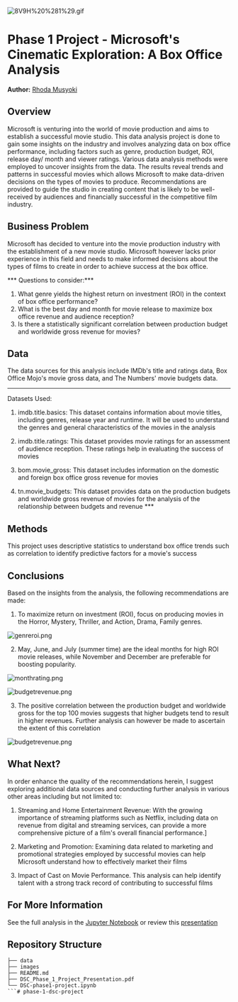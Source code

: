 ![8V9H%20%281%29.gif](attachment:8V9H%20%281%29.gif)


# Phase 1 Project - Microsoft's Cinematic Exploration: A Box Office Analysis

**Author:** [Rhoda Musyoki](rhoda.musyoki@student.moringaschool.com)

## Overview

Microsoft is venturing into the world of movie production and aims to establish a successful movie studio. This data analysis project is done to gain some insights on the industry and involves analyzing data on box office performance, including factors such as genre, production budget, ROI, release day/ month and viewer ratings. Various data analysis methods were employed to uncover insights from the data. The results reveal trends and patterns in successful movies which allows Microsoft to make data-driven decisions on the types of movies to produce. Recommendations are provided to guide the studio in creating content that is likely to be well-received by audiences and financially successful in the competitive film industry. 

## Business Problem

Microsoft has decided to venture into the movie production industry with the establishment of a new movie studio. Microsoft however lacks prior experience in this field and needs to make informed decisions about the types of films to create in order to achieve success at the box office.

*** Questions to consider:***
1. What genre yields the highest return on investment (ROI) in the context of box office performance?
2. What is the best day and month for movie release to maximize box office revenue and audience reception?
3. Is there a statistically significant correlation between production budget and worldwide gross revenue for movies?

## Data 

The data sources for this analysis include IMDb's title and ratings data, Box Office Mojo's movie gross data, and The Numbers' movie budgets data.

***
Datasets Used:

1. imdb.title.basics: This dataset contains information about movie titles, including genres, release year and runtime. It  will be used to understand the genres and general characteristics of the movies in the analysis

2. imdb.title.ratings: This dataset provides movie ratings for an assessment of audience reception. These ratings help in evaluating the success of movies

3. bom.movie_gross: This dataset includes information on the domestic and foreign box office gross revenue for movies

4. tn.movie_budgets: This dataset provides data on the production budgets and worldwide gross revenue of movies for the 
   analysis of the relationship between budgets and revenue ***
   
   
## Methods

This project uses descriptive statistics to understand box office trends such as correlation to identify predictive factors for a movie's success


## Conclusions

Based on the insights from the analysis, the following recommendations are made:

1. To maximize return on investment (ROI), focus on producing movies in the Horror, Mystery, Thriller, and Action, Drama, Family genres.

![genreroi.png](attachment:genreroi.png)

2. May, June, and July (summer time) are the ideal months for high ROI movie releases, while November and December are preferable for boosting popularity.

![monthrating.png](attachment:monthrating.png)

![budgetrevenue.png](attachment:budgetrevenue.png)

3. The positive correlation between the production budget and worldwide gross for the top 100 movies suggests that higher budgets tend to result in higher revenues. Further analysis can however be made to ascertain the extent of this correlation

![budgetrevenue.png](attachment:budgetrevenue.png)


## What Next?

In order enhance the quality of the recommendations herein, I suggest exploring additional data sources and conducting further analysis in various other areas including but not limited to:

1. Streaming and Home Entertainment Revenue: With the growing importance of streaming platforms such as Netflix, including data on revenue from digital and streaming services, can provide a more comprehensive picture of a film's overall financial performance.]

2. Marketing and Promotion: Examining data related to marketing and promotional strategies employed by successful movies can help Microsoft understand how to effectively market their films

3. Impact of Cast on Movie Performance. This analysis can help identify talent with a strong track record of contributing to successful films 


## For More Information

See the full analysis in the [Jupyter Notebook](http://localhost:8888/notebooks/dsc-phase1-project-template.ipynb) or review this [presentation](http://localhost:8888/files/DS_Project_Presentation.pdf)


## Repository Structure

```
├── data
├── images
├── README.md
├── DSC_Phase_1_Project_Presentation.pdf
└── DSC-phase1-project.ipynb
```# phase-1-dsc-project
